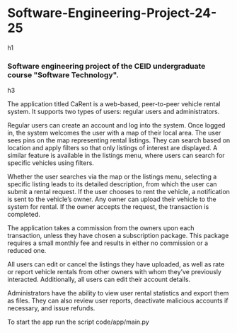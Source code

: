 <h1>Software-Engineering-Project-24-25</h1>h1
<h3>Software engineering project of the CEID undergraduate course "Software Technology".</h3>h3

The application titled CaRent is a web-based, peer-to-peer vehicle rental system. It supports two types of users: regular users and administrators.

Regular users can create an account and log into the system. Once logged in, the system welcomes the user with a map of their local area. The user sees pins on the map representing rental listings. They can search based on location and apply filters so that only listings of interest are displayed. A similar feature is available in the listings menu, where users can search for specific vehicles using filters.

Whether the user searches via the map or the listings menu, selecting a specific listing leads to its detailed description, from which the user can submit a rental request. If the user chooses to rent the vehicle, a notification is sent to the vehicle’s owner. Any owner can upload their vehicle to the system for rental. If the owner accepts the request, the transaction is completed.

The application takes a commission from the owners upon each transaction, unless they have chosen a subscription package. This package requires a small monthly fee and results in either no commission or a reduced one.

All users can edit or cancel the listings they have uploaded, as well as rate or report vehicle rentals from other owners with whom they’ve previously interacted. Additionally, all users can edit their account details.

Administrators have the ability to view user rental statistics and export them as files. They can also review user reports, deactivate malicious accounts if necessary, and issue refunds.

To start the app run the script code/app/main.py

